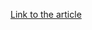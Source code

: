 [Link to the article](https://cybersecuritynews.com/hunters-international-overlaps-hive-ransomware/)
